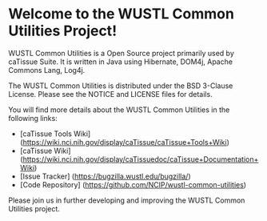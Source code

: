 Welcome to the WUSTL Common Utilities Project!
=====================================

WUSTL Common Utilities is a Open Source project primarily used by caTissue Suite. It is written in Java using Hibernate, DOM4j, Apache Commons Lang, Log4j.

The WUSTL Common Utilities is distributed under the BSD 3-Clause License.
Please see the NOTICE and LICENSE files for details.

You will find more details about the WUSTL Common Utilities in the following links:
 * [caTissue Tools Wiki] (https://wiki.nci.nih.gov/display/caTissue/caTissue+Tools+Wiki)
 * [caTissue Wiki] (https://wiki.nci.nih.gov/display/caTissuedoc/caTissue+Documentation+Wiki)
 * [Issue Tracker] (https://bugzilla.wustl.edu/bugzilla/)
 * [Code Repository] (https://github.com/NCIP/wustl-common-utilities)

Please join us in further developing and improving the WUSTL Common Utilities project.

 
